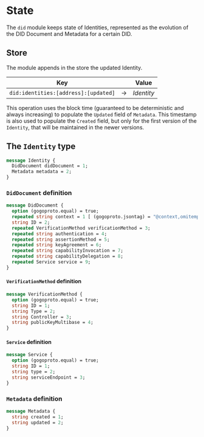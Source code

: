 <!--
order: 1
-->

# State

The `did` module keeps state of Identities, represented as the evolution of the DID Document and Metadata for a certain DID.

## Store

The module appends in the store the updated Identity.

| Key |  | Value |
| ------- | ---------- | ---------- | 
| `did:identities:[address]:[updated]` | &rarr; | _Identity_ |

This operation uses the block time (guaranteed to be deterministic and always increasing) to populate the `Updated` field of `Metadata`. 
This timestamp is also used to populate the `Created` field, but only for the first version of the `Identity`, that will be maintained in the newer versions.

## The `Identity` type

```protobuf
message Identity {
  DidDocument didDocument = 1;
  Metadata metadata = 2;
}
```

### `DidDocument` definition

```protobuf
message DidDocument {
  option (gogoproto.equal) = true;
  repeated string context = 1 [ (gogoproto.jsontag) = "@context,omitempty" ];
  string ID = 2;
  repeated VerificationMethod verificationMethod = 3;
  repeated string authentication = 4;
  repeated string assertionMethod = 5;
  repeated string keyAgreement = 6;
  repeated string capabilityInvocation = 7;
  repeated string capabilityDelegation = 8;
  repeated Service service = 9;
}
```

#### `VerificationMethod` definition

```protobuf
message VerificationMethod {
  option (gogoproto.equal) = true;
  string ID = 1;
  string Type = 2;
  string Controller = 3;
  string publicKeyMultibase = 4;
}
```

#### `Service` definition

```protobuf
message Service {
  option (gogoproto.equal) = true;
  string ID = 1;
  string type = 2;
  string serviceEndpoint = 3;
}
```

### `Metadata` definition

```protobuf
message Metadata {
  string created = 1;
  string updated = 2;
}
```
